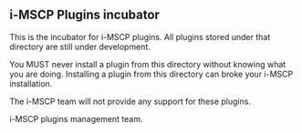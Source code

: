 i-MSCP Plugins incubator
------------------------

This is the incubator for i-MSCP plugins. All plugins stored under that directory are still under development.

You MUST never install a plugin from this directory without knowing what you are doing. Installing a plugin from this directory can broke your i-MSCP installation.

The i-MSCP team will not provide any support for these plugins.

i-MSCP plugins management team.
